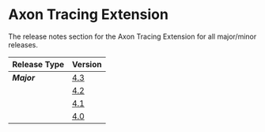 # Axon Tracing Extension

The release notes section for the Axon Tracing Extension for all major/minor releases.

| Release Type | Version |
| :--- | :--- |
| _**Major**_ | [4.3](rn-tracing-major-releases.md#release-43) |
|  | [4.2](rn-tracing-major-releases.md#release-42---milestone) |
|  | [4.1](rn-tracing-major-releases.md#release-41---milestone) |
|  | [4.0](rn-tracing-major-releases.md#release-40---milestone) |
